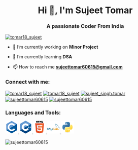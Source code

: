 <h1 align="center">Hi 👋, I'm Sujeet Tomar</h1>
<h3 align="center">A passionate Coder From India</h3>

<p align="left"> <a href="https://twitter.com/tomar18_sujeet" target="blank"><img src="https://img.shields.io/twitter/follow/tomar18_sujeet?logo=twitter&style=for-the-badge" alt="tomar18_sujeet" /></a> </p>

- 🔭 I’m currently working on **Minor Project**

- 🌱 I’m currently learning **DSA**

- 📫 How to reach me **sujeettomar60615@gmail.com**

<h3 align="left">Connect with me:</h3>
<p align="left">
<a href="https://twitter.com/tomar18_sujeet" target="blank"><img align="center" src="https://raw.githubusercontent.com/rahuldkjain/github-profile-readme-generator/master/src/images/icons/Social/twitter.svg" alt="tomar18_sujeet" height="30" width="40" /></a>
<a href="https://linkedin.com/in/tomar18_sujeet" target="blank"><img align="center" src="https://raw.githubusercontent.com/rahuldkjain/github-profile-readme-generator/master/src/images/icons/Social/linked-in-alt.svg" alt="tomar18_sujeet" height="30" width="40" /></a>
<a href="https://instagram.com/sujeet_singh.tomar" target="blank"><img align="center" src="https://raw.githubusercontent.com/rahuldkjain/github-profile-readme-generator/master/src/images/icons/Social/instagram.svg" alt="sujeet_singh.tomar" height="30" width="40" /></a>
<a href="https://www.hackerrank.com/sujeettomar60615" target="blank"><img align="center" src="https://raw.githubusercontent.com/rahuldkjain/github-profile-readme-generator/master/src/images/icons/Social/hackerrank.svg" alt="sujeettomar60615" height="30" width="40" /></a>
<a href="https://www.leetcode.com/sujeettomar60615" target="blank"><img align="center" src="https://raw.githubusercontent.com/rahuldkjain/github-profile-readme-generator/master/src/images/icons/Social/leet-code.svg" alt="sujeettomar60615" height="30" width="40" /></a>
</p>

<h3 align="left">Languages and Tools:</h3>
<p align="left"> <a href="https://www.cprogramming.com/" target="_blank" rel="noreferrer"> <img src="https://raw.githubusercontent.com/devicons/devicon/master/icons/c/c-original.svg" alt="c" width="40" height="40"/> </a> <a href="https://www.w3schools.com/cpp/" target="_blank" rel="noreferrer"> <img src="https://raw.githubusercontent.com/devicons/devicon/master/icons/cplusplus/cplusplus-original.svg" alt="cplusplus" width="40" height="40"/> </a> <a href="https://www.w3.org/html/" target="_blank" rel="noreferrer"> <img src="https://raw.githubusercontent.com/devicons/devicon/master/icons/html5/html5-original-wordmark.svg" alt="html5" width="40" height="40"/> </a> <a href="https://www.mysql.com/" target="_blank" rel="noreferrer"> <img src="https://raw.githubusercontent.com/devicons/devicon/master/icons/mysql/mysql-original-wordmark.svg" alt="mysql" width="40" height="40"/> </a> <a href="https://www.python.org" target="_blank" rel="noreferrer"> <img src="https://raw.githubusercontent.com/devicons/devicon/master/icons/python/python-original.svg" alt="python" width="40" height="40"/> </a> </p>

<p><img align="center" src="https://github-readme-stats.vercel.app/api/top-langs?username=sujeettomar60615&show_icons=true&locale=en&layout=compact" alt="sujeettomar60615" /></p>
